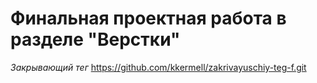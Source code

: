 # Финальная проектная работа в разделе "Верстки"
*Закрывающий тег*
https://github.com/kkermell/zakrivayuschiy-teg-f.git
